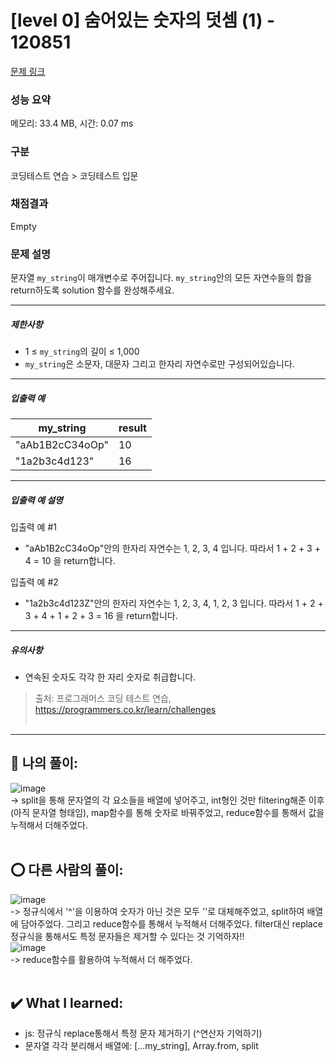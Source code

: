 # [level 0] 숨어있는 숫자의 덧셈 (1) - 120851 

[문제 링크](https://school.programmers.co.kr/learn/courses/30/lessons/120851?language=javascript) 

### 성능 요약

메모리: 33.4 MB, 시간: 0.07 ms

### 구분

코딩테스트 연습 > 코딩테스트 입문

### 채점결과

Empty

### 문제 설명

<p>문자열 <code>my_string</code>이 매개변수로 주어집니다. <code>my_string</code>안의 모든 자연수들의 합을 return하도록 solution 함수를 완성해주세요.</p>

<hr>

<h5>제한사항</h5>

<ul>
<li>1 ≤ <code>my_string</code>의 길이&nbsp;≤ 1,000</li>
<li><code>my_string</code>은 소문자, 대문자 그리고 한자리 자연수로만 구성되어있습니다.</li>
</ul>

<hr>

<h5>입출력 예</h5>
<table class="table">
        <thead><tr>
<th>my_string</th>
<th>result</th>
</tr>
</thead>
        <tbody><tr>
<td>"aAb1B2cC34oOp"</td>
<td>10</td>
</tr>
<tr>
<td>"1a2b3c4d123"</td>
<td>16</td>
</tr>
</tbody>
      </table>
<hr>

<h5>입출력 예 설명</h5>

<p>입출력 예 #1</p>

<ul>
<li>"aAb1B2cC34oOp"안의 한자리 자연수는 1, 2, 3, 4 입니다. 따라서 1 + 2 + 3 + 4 = 10 을 return합니다.</li>
</ul>

<p>입출력 예 #2</p>

<ul>
<li>"1a2b3c4d123Z"안의 한자리 자연수는 1, 2, 3, 4, 1, 2, 3 입니다. 따라서 1 + 2 + 3 + 4 + 1 + 2 + 3 = 16 을 return합니다.</li>
</ul>

<hr>

<h5>유의사항</h5>

<ul>
<li>연속된 숫자도 각각 한 자리 숫자로 취급합니다.</li>
</ul>


> 출처: 프로그래머스 코딩 테스트 연습, https://programmers.co.kr/learn/challenges <br><br>

<hr>

## 🎁 나의 풀이: <br>
![image](https://github.com/An-jisu/Algorithm/assets/70849122/30f4d5d7-3d5c-4284-93b6-7bec75d99c12) <br>
-> split을 통해 문자열의 각 요소들을 배열에 넣어주고, int형인 것만 filtering해준 이후(아직 문자열 형태임), map함수를 통해 숫자로 바꿔주었고, reduce함수를 통해서 값을 누적해서 더해주었다. <br><br>

## ⭕ 다른 사람의 풀이: <br>
![image](https://github.com/An-jisu/Algorithm/assets/70849122/c13d906c-91ca-4cdb-bd1a-d349a61cc4ee) <br>
-> 정규식에서 '^'을 이용하여 숫자가 아닌 것은 모두 ''로 대체해주었고, split하여 배열에 담아주었다. 그리고 reduce함수를 통해서 누적해서 더해주었다. filter대신 replace 정규식을 통해서도 특정 문자들은 제거할 수 있다는 것 기억하자!! <br>
![image](https://github.com/An-jisu/Algorithm/assets/70849122/8388ce6e-17be-44b9-9401-d6fc794cbc9c) <br>
-> reduce함수를 활용하여 누적해서 더 해주었다. <br><br>

## ✔️ What I learned: <br>
- js: 정규식 replace통해서 특정 문자 제거하기 (^연산자 기억하기)<br>
- 문자열 각각 분리해서 배열에: [...my_string], Array.from, split

